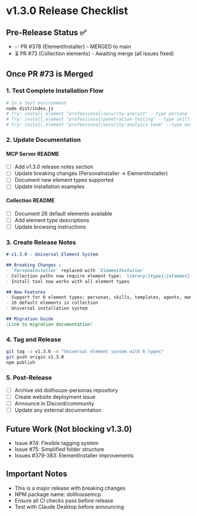# v1.3.0 Release Checklist

## Pre-Release Status ✅
- ✅ PR #378 (ElementInstaller) - MERGED to main
- ⏳ PR #73 (Collection elements) - Awaiting merge (all issues fixed)

## Once PR #73 is Merged

### 1. Test Complete Installation Flow
```bash
# In a test environment
node dist/index.js
# Try: install_element "professional/security-analyst" --type persona
# Try: install_element "professional/penetration-testing" --type skill
# Try: install_element "professional/security-analysis-team" --type ensemble
```

### 2. Update Documentation

#### MCP Server README
- [ ] Add v1.3.0 release notes section
- [ ] Update breaking changes (PersonaInstaller → ElementInstaller)
- [ ] Document new element types supported
- [ ] Update installation examples

#### Collection README  
- [ ] Document 26 default elements available
- [ ] Add element type descriptions
- [ ] Update browsing instructions

### 3. Create Release Notes
```markdown
# v1.3.0 - Universal Element System

## Breaking Changes ⚠️
- `PersonaInstaller` replaced with `ElementInstaller`
- Collection paths now require element type: `library/[type]/[element].md` (flat structure)
- Install tool now works with all element types

## New Features
- Support for 6 element types: personas, skills, templates, agents, memories, ensembles
- 26 default elements in collection
- Universal installation system

## Migration Guide
[Link to migration documentation]
```

### 4. Tag and Release
```bash
git tag -a v1.3.0 -m "Universal element system with 6 types"
git push origin v1.3.0
npm publish
```

### 5. Post-Release
- [ ] Archive old dollhouse-personas repository
- [ ] Create website deployment issue
- [ ] Announce in Discord/community
- [ ] Update any external documentation

## Future Work (Not blocking v1.3.0)
- Issue #74: Flexible tagging system
- Issue #75: Simplified folder structure
- Issues #379-383: ElementInstaller improvements

## Important Notes
- This is a major release with breaking changes
- NPM package name: dollhousemcp
- Ensure all CI checks pass before release
- Test with Claude Desktop before announcing